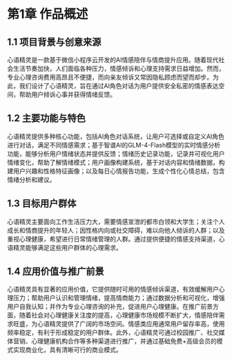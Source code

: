 # 第1章 作品概述

## 1.1 项目背景与创意来源

心语精灵是一款基于微信小程序云开发的AI情感陪伴与情商提升应用。随着现代社会生活节奏加快，人们面临各种压力，情感倾诉和心理支持需求日益增加。然而，专业心理咨询费用高昂且不便捷，而向亲友倾诉又常因隐私顾虑而望而却步。为此，我们设计了心语精灵，旨在通过AI角色对话为用户提供安全私密的情感表达空间，帮助用户倾诉心事并获得情绪反馈。

## 1.2 主要功能与特色

心语精灵提供多种核心功能，包括AI角色对话系统，让用户可选择或自定义AI角色进行对话，满足不同情感需求；基于智谱AI的GLM-4-Flash模型的实时情感分析功能，能够分析用户情绪状态并提供反馈；情绪历史记录功能，记录并可视化用户情绪变化，帮助了解情绪模式；用户画像构建系统，基于对话内容和情绪数据，构建用户兴趣和性格特征画像；以及每日心情报告功能，生成个性化心情总结，包含情绪分析和建议。

## 1.3 目标用户群体

心语精灵主要面向工作生活压力大，需要情感宣泄的都市白领和大学生；关注个人成长和情商提升的年轻人；因性格内向或社交障碍，难以向他人倾诉的人群；以及重视心理健康，希望进行日常情绪管理的人群。通过提供便捷的情感支持渠道，心语精灵能够满足这些用户群体的心理需求。

## 1.4 应用价值与推广前景

心语精灵具有显著的应用价值，它提供随时可用的情感倾诉渠道，有效缓解用户心理压力；帮助用户认识和管理情绪，提高情商能力；通过数据分析和可视化，增强用户自我认知；并作为专业心理咨询的补充，促进用户心理健康。在推广前景方面，随着社会对心理健康关注度的提高，心理健康市场规模不断扩大，情感陪伴需求旺盛，为心语精灵提供了广阔的市场空间。情感类应用通常用户留存率高，使用频率稳定，有利于形成稳定的用户群体。此外，心语精灵可通过校园推广、社交媒体营销、心理健康机构合作等多种渠道进行推广，并通过基础免费+高级会员的模式实现商业化，具有清晰可行的商业模式。
